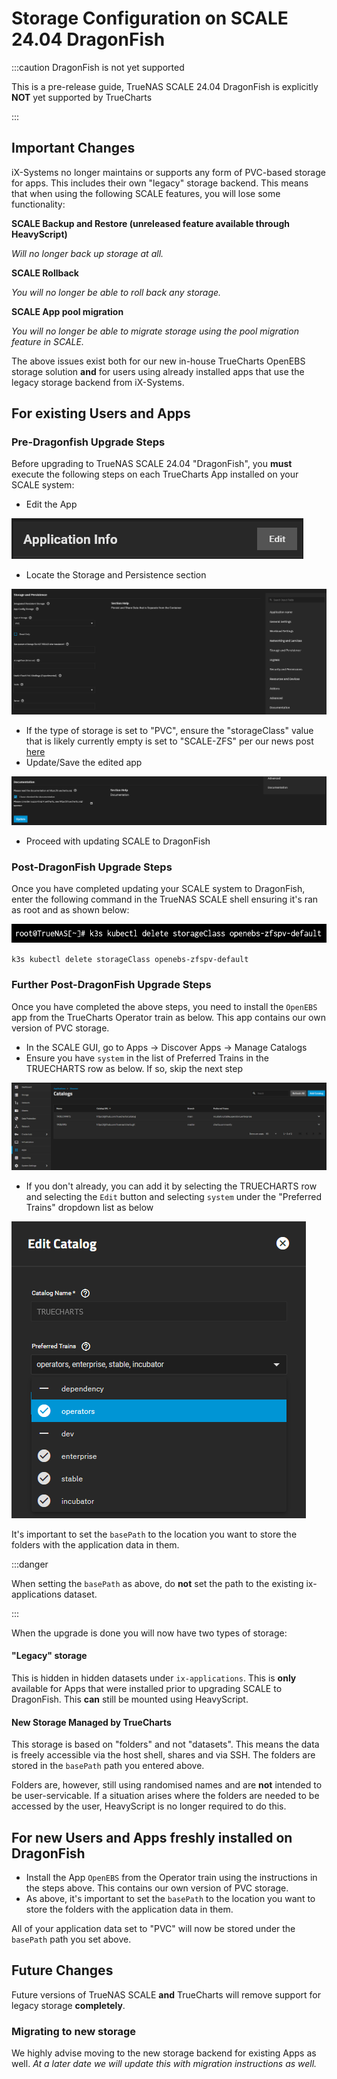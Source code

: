 # Storage Configuration on SCALE 24.04 DragonFish

:::caution DragonFish is not yet supported

This is a pre-release guide, TrueNAS SCALE 24.04 DragonFish is explicitly **NOT** yet supported by TrueCharts

:::

## Important Changes

iX-Systems no longer maintains or supports any form of PVC-based storage for apps. This includes their own "legacy" storage backend. This means that when using the following SCALE features, you will lose some functionality:

**SCALE Backup and Restore (unreleased feature available through HeavyScript)**

*Will no longer back up storage at all.*


**SCALE Rollback**

*You will no longer be able to roll back any storage.*


**SCALE App pool migration**

*You will no longer be able to migrate storage using the pool migration feature in SCALE.*


The above issues exist both for our new in-house TrueCharts OpenEBS storage solution **and** for users using already installed apps that use the legacy storage backend from iX-Systems.


## For existing Users and Apps

### Pre-Dragonfish Upgrade Steps

Before upgrading to TrueNAS SCALE 24.04 "DragonFish", you **must** execute the following steps on each TrueCharts App installed on your SCALE system:

- Edit the App

![Edit the App](img/Dragonfish-Storage1.png)

- Locate the Storage and Persistence section

![Storage and Persistence](img/Dragonfish-Storage2.png)

- If the type of storage is set to "PVC", ensure the "storageClass" value that is likely currently empty is set to "SCALE-ZFS" per our news post [here](https://truecharts.org/news/small-scale-changes/#pre-dragonfish-storage)
- Update/Save the edited app

![Update/Save the App](img/Dragonfish-Storage3.png)

- Proceed with updating SCALE to DragonFish

### Post-DragonFish Upgrade Steps

Once you have completed updating your SCALE system to DragonFish, enter the following command in the TrueNAS SCALE shell ensuring it's ran as root and as shown below:

![Shell Commands](img/Dragonfish-Storage4.png)

`k3s kubectl delete storageClass openebs-zfspv-default`

### Further Post-DragonFish Upgrade Steps

Once you have completed the above steps, you need to install the `OpenEBS` app from the TrueCharts Operator train as below. This app contains our own version of PVC storage.

- In the SCALE GUI, go to Apps -> Discover Apps -> Manage Catalogs
- Ensure you have `system` in the list of Preferred Trains in the TRUECHARTS row as below. If so, skip the next step

![Catalog Trains](img/Dragonfish-Storage5.png)


- If you don't already, you can add it by selecting the TRUECHARTS row and selecting the `Edit` button and selecting `system` under the "Preferred Trains" dropdown list as below

![system List](img/Dragonfish-Storage5b.png)

It's important to set the `basePath` to the location you want to store the folders with the application data in them.

:::danger

When setting the `basePath` as above, do **not** set the path to the existing ix-applications dataset.

:::

When the upgrade is done you will now have two types of storage:

#### "Legacy" storage

This is hidden in hidden datasets under `ix-applications`. This is **only** available for Apps that were installed prior to upgrading SCALE to DragonFish. This **can** still be mounted using HeavyScript.

#### New Storage Managed by TrueCharts

This storage is based on "folders" and not "datasets". This means the data is freely accessible via the host shell, shares and via SSH. The folders are stored in the `basePath` path you entered above.

Folders are, however, still using randomised names and are **not** intended to be user-servicable. If a situation arises where the folders are needed to be accessed by the user, HeavyScript is no longer required to do this.


## For new Users and Apps freshly installed on DragonFish

- Install the App `OpenEBS` from the Operator train using the instructions in the steps above. This contains our own version of PVC storage.
- As above, it's important to set the `basePath` to the location you want to store the folders with the application data in them.

All of your application data set to "PVC" will now be stored under the `basePath` path you set above.


## Future Changes

Future versions of TrueNAS SCALE **and** TrueCharts will remove support for legacy storage **completely**.

### Migrating to new storage

We highly advise moving to the new storage backend for existing Apps as well. *At a later date we will update this with migration instructions as well.*
